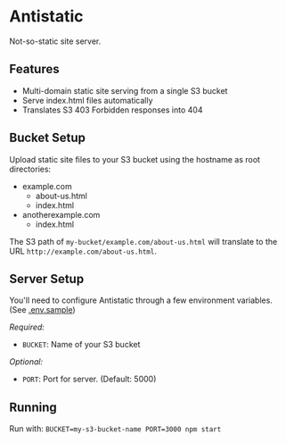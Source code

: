 # Antistatic

Not-so-static site server.

## Features

- Multi-domain static site serving from a single S3 bucket
- Serve index.html files automatically
- Translates S3 403 Forbidden responses into 404

## Bucket Setup

Upload static site files to your S3 bucket using the hostname as root directories:

- example.com
  - about-us.html
  - index.html
- anotherexample.com
  - index.html

The S3 path of `my-bucket/example.com/about-us.html` will translate to the URL `http://example.com/about-us.html`.

## Server Setup

You'll need to configure Antistatic through a few environment variables. (See [.env.sample](/.env.sample))

*Required:*
- `BUCKET`: Name of your S3 bucket

*Optional:*
- `PORT`: Port for server. (Default: 5000)

## Running

Run with: `BUCKET=my-s3-bucket-name PORT=3000 npm start`
